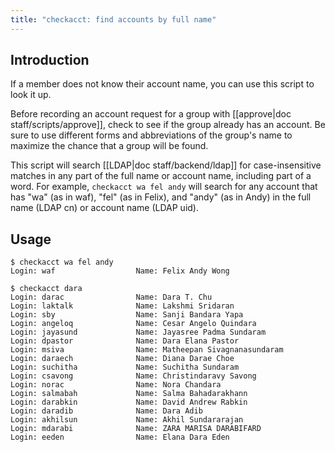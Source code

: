 ```yaml
---
title: "checkacct: find accounts by full name"
---
```


## Introduction

If a member does not know their account name, you can use this script to look
it up.

Before recording an account request for a group with [[approve|doc
staff/scripts/approve]], check to see if the group already has an account. Be
sure to use different forms and abbreviations of the group's name to maximize
the chance that a group will be found.

This script will search [[LDAP|doc staff/backend/ldap]] for case-insensitive
matches in any part of the full name or account name, including part of a word.
For example, `checkacct wa fel andy` will search for any account that has "wa"
(as in waf), "fel" (as in Felix), and "andy" (as in Andy) in the full name
(LDAP cn) or account name (LDAP uid).

## Usage

    $ checkacct wa fel andy
    Login: waf                  Name: Felix Andy Wong

    $ checkacct dara
    Login: darac                Name: Dara T. Chu
    Login: laktalk              Name: Lakshmi Sridaran
    Login: sby                  Name: Sanji Bandara Yapa
    Login: angeloq              Name: Cesar Angelo Quindara
    Login: jayasund             Name: Jayasree Padma Sundaram
    Login: dpastor              Name: Dara Elana Pastor
    Login: msiva                Name: Matheepan Sivagnanasundaram
    Login: daraech              Name: Diana Darae Choe
    Login: suchitha             Name: Suchitha Sundaram
    Login: csavong              Name: Christindaravy Savong
    Login: norac                Name: Nora Chandara
    Login: salmabah             Name: Salma Bahadarakhann
    Login: darabkin             Name: David Andrew Rabkin
    Login: daradib              Name: Dara Adib
    Login: akhilsun             Name: Akhil Sundararajan
    Login: mdarabi              Name: ZARA MARISA DARABIFARD
    Login: eeden                Name: Elana Dara Eden
